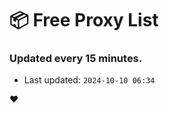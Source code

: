 # :package: Free Proxy List
### Updated every 15 minutes.

- Last updated: `2024-10-10 06:34`

:heart:
